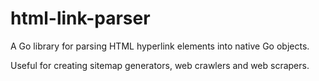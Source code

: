 # html-link-parser
A Go library for parsing HTML hyperlink elements into native Go objects.

Useful for creating sitemap generators, web crawlers and web scrapers.